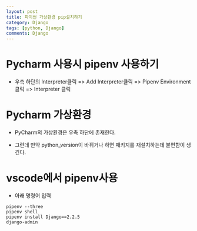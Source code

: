 ```yaml
---
layout: post
title: 파이썬 가상환경 pip설치하기
category: Django
tags: [python, Django]
comments: Django
---
```


# Pycharm 사용시 pipenv 사용하기

- 우측 하단의 Interpreter클릭 => Add Interpreter클릭 => Pipenv Environment 클릭 => Interpreter 클릭

# Pycharm 가상환경

- PyCharm의 가상환경은 우측 하단에 존재한다.

- 그런데 만약 python_version이 바뀌거나 하면 패키지를 재설치하는데 불편함이 생긴다.

# vscode에서 pipenv사용

- 아래 명령어 입력

```console
pipenv --three
pipenv shell
pipenv install Django==2.2.5
django-admin
```